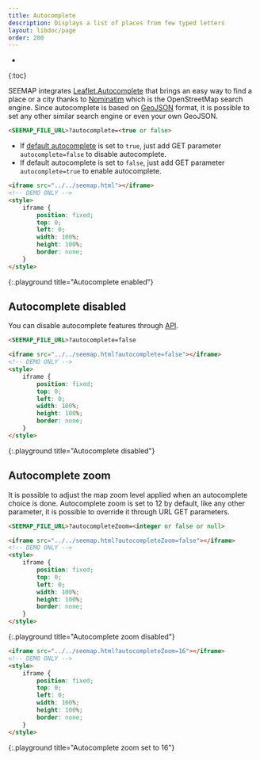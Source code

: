 ```yaml
---
title: Autocomplete
description: Displays a list of places from few typed letters
layout: libdoc/page
order: 200
---
```


* 
{:toc}

SEEMAP integrates [Leaflet.Autocomplete](https://github.com/tomik23/Leaflet.Autocomplete) that brings an easy way to find a place or a city thanks to [Nominatim](https://nominatim.openstreetmap.org/ui/search.html) which is the OpenStreetMap search engine. Since autocomplete is based on [GeoJSON](https://geojson.org/) format, it is possible to set any other similar search engine or even your own GeoJSON.

```html
<SEEMAP_FILE_URL>?autocomplete=<true or false>
```

* If [default autocomplete](settings.html) is set to `true`, just add GET parameter `autocomplete=false` to disable autocomplete.
* If default autocomplete is set to `false`, just add GET parameter `autocomplete=true` to enable autocomplete.


```html
<iframe src="../../seemap.html"></iframe>
<!-- DEMO ONLY -->
<style>
    iframe {
        position: fixed;
        top: 0;
        left: 0;
        width: 100%;
        height: 100%;
        border: none;
    }
</style>
```
{:.playground title="Autocomplete enabled"}

## Autocomplete disabled

You can disable autocomplete features through [API](api.html).

```html
<SEEMAP_FILE_URL>?autocomplete=false
```

```html
<iframe src="../../seemap.html?autocomplete=false"></iframe>
<!-- DEMO ONLY -->
<style>
    iframe {
        position: fixed;
        top: 0;
        left: 0;
        width: 100%;
        height: 100%;
        border: none;
    }
</style>
```
{:.playground title="Autocomplete disabled"}

## Autocomplete zoom

It is possible to adjust the map zoom level applied when an autocomplete choice is done. Autocomplete zoom is set to 12 by default, like any other parameter, it is possible to override it through URL GET parameters.

```html
<SEEMAP_FILE_URL>?autocompleteZoom=<integer or false or null>
```

```html
<iframe src="../../seemap.html?autocompleteZoom=false"></iframe>
<!-- DEMO ONLY -->
<style>
    iframe {
        position: fixed;
        top: 0;
        left: 0;
        width: 100%;
        height: 100%;
        border: none;
    }
</style>
```
{:.playground title="Autocomplete zoom disabled"}

```html
<iframe src="../../seemap.html?autocompleteZoom=16"></iframe>
<!-- DEMO ONLY -->
<style>
    iframe {
        position: fixed;
        top: 0;
        left: 0;
        width: 100%;
        height: 100%;
        border: none;
    }
</style>
```
{:.playground title="Autocomplete zoom set to 16"}


